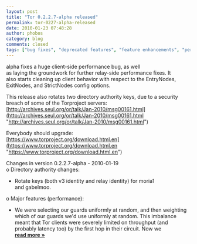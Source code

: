 ```yaml
---
layout: post
title: "Tor 0.2.2.7-alpha released"
permalink: tor-0227-alpha-released
date: 2010-01-23 07:48:28
author: phobos
category: blog
comments: closed
tags: ["bug fixes", "deprecated features", "feature enhancements", "performance enhancements", "security critical", "security fixes"]
---
```


alpha fixes a huge client-side performance bug, as well  
 as laying the groundwork for further relay-side performance fixes. It  
 also starts cleaning up client behavior with respect to the EntryNodes,  
 ExitNodes, and StrictNodes config options.

This release also rotates two directory authority keys, due to a security  
 breach of some of the Torproject servers:  
 [http://archives.seul.org/or/talk/Jan-2010/msg00161.html](http://archives.seul.org/or/talk/Jan-2010/msg00161.html "http://archives.seul.org/or/talk/Jan-2010/msg00161.html")

Everybody should upgrade:  
 [https://www.torproject.org/download.html.en](https://www.torproject.org/download.html.en "https://www.torproject.org/download.html.en")

Changes in version 0.2.2.7-alpha - 2010-01-19  
 o Directory authority changes:  
 - Rotate keys (both v3 identity and relay identity) for moria1  
 and gabelmoo.

o Major features (performance):  
 - We were selecting our guards uniformly at random, and then weighting  
 which of our guards we'd use uniformly at random. This imbalance  
 meant that Tor clients were severely limited on throughput (and  
 probably latency too) by the first hop in their circuit. Now we [**read more »**](https://blog.torproject.org/blog/tor-0227-alpha-released)
